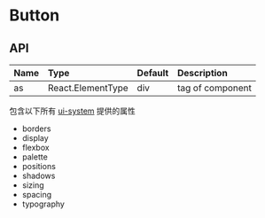 # Button

## API

| Name | Type              | Default | Description      |
| :--- | :---------------- | :------ | :--------------- |
| as   | React.ElementType | div     | tag of component |

包含以下所有 [ui-system](/story/doc--ui-system) 提供的属性

- borders
- display
- flexbox
- palette
- positions
- shadows
- sizing
- spacing
- typography
